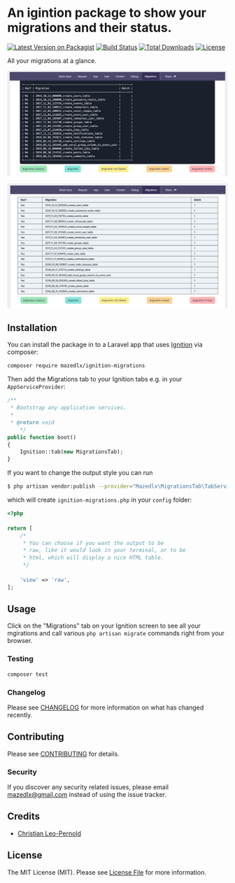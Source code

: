 # An igintion package to show your migrations and their status.

[![Latest Version on Packagist](https://img.shields.io/github/v/release/mazedlx/ignition-migrations?label=packagist)](https://packagist.org/packages/mazedlx/ignition-migrations)
[![Build Status](https://img.shields.io/travis/mazedlx/ignition-migrations/master.svg?style=flat-square)](https://travis-ci.org/mazedlx/ignition-migrations)
[![Total Downloads](https://img.shields.io/packagist/dt/mazedlx/ignition-migrations.svg?style=flat-square)](https://packagist.org/packages/mazedlx/ignition-migrations)
[![License](https://img.shields.io/github/license/mazedlx/ignition-migrations)](https://img.shields.io/github/license/mazedlx/ignition-migrations)

All your migrations at a glance.

![Screenshot](https://raw.githubusercontent.com/mazedlx/ignition-migrations/master/screenshot001.png)

![Screenshot](https://raw.githubusercontent.com/mazedlx/ignition-migrations/master/screenshot002.png)

## Installation

You can install the package in to a Laravel app that uses [Ignition](https://flareapp.io) via composer:

```bash
composer require mazedlx/ignition-migrations
```

Then add the Migrations tab to your Ignition tabs e.g. in your `AppServiceProvider`:

```php
/**
 * Bootstrap any application services.
 *
 * @return void
    */
public function boot()
{
    Ignition::tab(new MigrationsTab);
}
```

If you want to change the output style you can run

```bash
$ php artisan vendor:publish --provider="Mazedlx\MigrationsTab\TabServiceProvider"
```

which will create `ignition-migrations.php` in your `config` folder:

```php
<?php

return [
    /*
     * You can choose if you want the output to be
     * raw, like it would look in your terminal, or to be
     * html, which will display a nice HTML table.
     */

    'view' => 'raw',
];
```

## Usage

Click on the "Migrations" tab on your Ignition screen to see all your mgirations and call various `php artisan migrate` commands right from your browser.

### Testing

```bash
composer test
```

### Changelog

Please see [CHANGELOG](CHANGELOG.md) for more information on what has changed recently.

## Contributing

Please see [CONTRIBUTING](CONTRIBUTING.md) for details.

### Security

If you discover any security related issues, please email mazedlx@gmail.com instead of using the issue tracker.

## Credits

-   [Christian Leo-Pernold](https://github.com/mazedlx)

## License

The MIT License (MIT). Please see [License File](LICENSE.md) for more information.
